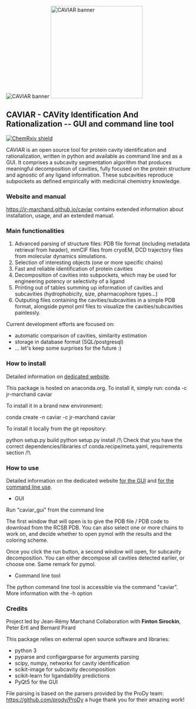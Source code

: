 ![CAVIAR banner](https://github.com/jr-marchand/caviar/blob/master/docs/assets/toc.png=250x)
<img src="https://github.com/jr-marchand/caviar/blob/master/docs/assets/toc.png" alt="CAVIAR banner" width="250"/>
## CAVIAR - CAVity Identification And Rationalization -- GUI and command line tool

[![ChemRxiv shield](https://img.shields.io/badge/ChemRxiv-10.26434%2Fchemrxiv.12806819-red)](https://doi.org/10.26434/chemrxiv.12806819)


CAVIAR is an open source tool for protein cavity identification and rationalization, written in python and available as command line and as a GUI. It comprises a subcavity segmentation algorithm that produces meaningful decomposition of cavities, fully focused on the protein structure and agnostic of any ligand information. These subcavities reproduce subpockets as defined empirically with medicinal chemistry knowledge.

### Website and manual

https://jr-marchand.github.io/caviar contains extended information about installation, usage, and an extended manual.   


### Main functionalities

1. Advanced parsing of structure files: PDB file format (including metadata retrieval from header), mmCIF files from cryoEM, DCD trajectory files from molecular dynamics simulations.
2. Selection of interesting objects (one or more specific chains)
3. Fast and reliable identification of protein cavities
4. Decomposition of cavities into subpockets, which may be used for engineering potency or selectivity of a ligand
5. Printing out of tables summing up information of cavities and subcavities (hydrophobicity, size, pharmacophore types...)
6. Outputing files containing the cavities/subcavities in a simple PDB format, alongside pymol pml files to visualize the cavities/subcavities painlessly.

Current development efforts are focused on:
 - automatic comparison of cavities, similarity estimation
 - storage in database format (SQL/postgresql)
 - ... let's keep some surprises for the future :)

### How to install

Detailed information on [dedicated website](https://jr-marchand.github.io/caviar/using-caviar/installation).

This package is hosted on anaconda.org. 
To install it, simply run:
conda -c jr-marchand caviar

To install it in a brand new environment:

conda create -n caviar -c jr-marchand caviar

To install it locally from the git repository:

python setup.py build
python setup.py install
/!\ Check that you have the correct dependencies/libraries
cf conda.recipe/meta.yaml, requirements section
/!\ 

### How to use

Detailed information on the dedicated website [for the GUI](https://jr-marchand.github.io/caviar/using-caviar/caviar-gui) and [for the command line use](https://jr-marchand.github.io/caviar/using-caviar/caviar-cmdline).

- GUI

Run "caviar_gui" from the command line 

The first window that will open is to give the PDB file / PDB code to download from the RCSB PDB. You can also select one or more chains to work on, and decide whether to open pymol with the results and the coloring scheme.

Once you click the run button, a second window will open, for subcavity decomposition. You can either decompose all cavities detected earlier, or choose one. Same remark for pymol.

- Command line tool

The python command line tool is accessible via the command "caviar". More information with the -h option

### Credits

Project led by Jean-Rémy Marchand
Collaboration with **Finton Sirockin**, Peter Ertl and Bernard Pirard


This package relies on external open source software and libraries:
* python 3 
* pyparse and configargparse for arguments parsing
* scipy, numpy, networkx for cavity identification
* scikit-image for subcavity decomposition
* scikit-learn for ligandability predictions
* PyQt5 for the GUI 

File parsing is based on the parsers provided by the ProDy team: https://github.com/prody/ProDy a huge thank you for their amazing work!